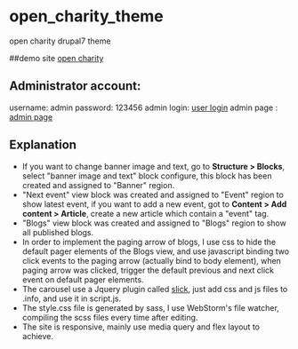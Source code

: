 # open_charity_theme
open charity drupal7 theme

##demo site
[open charity](http://yan-dong.com)

## Administrator account:
username: admin
password: 123456
admin login: [user login](http://yan-dong.com/user)
admin page : [admin page](http://yan-dong.com/admin)

## Explanation

- If you want to change banner image and text, go to **Structure > Blocks**, select "banner image and text" block configure, this block has been created and assigned to "Banner" region.
- "Next event" view block was created and assigned to "Event" region to show latest event, if you want to add a new event, got to **Content > Add content > Article**, create a new article which contain a "event" tag.
- "Blogs" view block was created and assigned to "Blogs" region to show all published blogs.
- In order to implement the paging arrow of blogs, I use css to hide the default pager elements of the Blogs view, and use javascript binding two click events to the paging arrow (actually bind to body element), when paging arrow was clicked, trigger the default previous and next click event on default pager elements.
- The carousel use a Jquery plugin called [slick](http://kenwheeler.github.io/slick/), just add css and js files to .info, and use it in script.js.
- The style.css file is generated by sass, I use WebStorm's file watcher, compiling the scss files every time after editing.
- The site is responsive, mainly use media query and flex layout to achieve.
